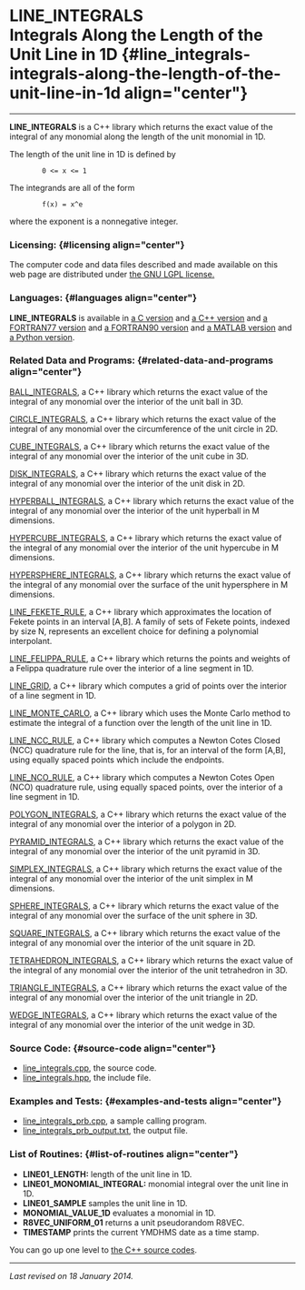 LINE\_INTEGRALS\
Integrals Along the Length of the Unit Line in 1D {#line_integrals-integrals-along-the-length-of-the-unit-line-in-1d align="center"}
=================================================

------------------------------------------------------------------------

**LINE\_INTEGRALS** is a C++ library which returns the exact value of
the integral of any monomial along the length of the unit monomial in
1D.

The length of the unit line in 1D is defined by

            0 <= x <= 1
          

The integrands are all of the form

            f(x) = x^e
          

where the exponent is a nonnegative integer.

### Licensing: {#licensing align="center"}

The computer code and data files described and made available on this
web page are distributed under [the GNU LGPL
license.](../../txt/gnu_lgpl.txt)

### Languages: {#languages align="center"}

**LINE\_INTEGRALS** is available in [a C
version](../../c_src/line_integrals/line_integrals.html) and [a C++
version](../../cpp_src/line_integrals/line_integrals.html) and [a
FORTRAN77 version](../../f77_src/line_integrals/line_integrals.html) and
[a FORTRAN90 version](../../f_src/line_integrals/line_integrals.html)
and [a MATLAB version](../../m_src/line_integrals/line_integrals.html)
and [a Python version](../../py_src/line_integrals/line_integrals.html).

### Related Data and Programs: {#related-data-and-programs align="center"}

[BALL\_INTEGRALS](../../cpp_src/ball_integrals/ball_integrals.html), a
C++ library which returns the exact value of the integral of any
monomial over the interior of the unit ball in 3D.

[CIRCLE\_INTEGRALS](../../cpp_src/circle_integrals/circle_integrals.html),
a C++ library which returns the exact value of the integral of any
monomial over the circumference of the unit circle in 2D.

[CUBE\_INTEGRALS](../../cpp_src/cube_integrals/cube_integrals.html), a
C++ library which returns the exact value of the integral of any
monomial over the interior of the unit cube in 3D.

[DISK\_INTEGRALS](../../cpp_src/disk_integrals/disk_integrals.html), a
C++ library which returns the exact value of the integral of any
monomial over the interior of the unit disk in 2D.

[HYPERBALL\_INTEGRALS](../../cpp_src/hyperball_integrals/hyperball_integrals.html),
a C++ library which returns the exact value of the integral of any
monomial over the interior of the unit hyperball in M dimensions.

[HYPERCUBE\_INTEGRALS](../../cpp_src/hypercube_integrals/hypercube_integrals.html),
a C++ library which returns the exact value of the integral of any
monomial over the interior of the unit hypercube in M dimensions.

[HYPERSPHERE\_INTEGRALS](../../cpp_src/hypersphere_integrals/hypersphere_integrals.html),
a C++ library which returns the exact value of the integral of any
monomial over the surface of the unit hypersphere in M dimensions.

[LINE\_FEKETE\_RULE](../../cpp_src/line_fekete_rule/line_fekete_rule.html),
a C++ library which approximates the location of Fekete points in an
interval \[A,B\]. A family of sets of Fekete points, indexed by size N,
represents an excellent choice for defining a polynomial interpolant.

[LINE\_FELIPPA\_RULE](../../cpp_src/line_felippa_rule/line_felippa_rule.html),
a C++ library which returns the points and weights of a Felippa
quadrature rule over the interior of a line segment in 1D.

[LINE\_GRID](../../cpp_src/line_grid/line_grid.html), a C++ library
which computes a grid of points over the interior of a line segment in
1D.

[LINE\_MONTE\_CARLO](../../cpp_src/line_monte_carlo/line_monte_carlo.html),
a C++ library which uses the Monte Carlo method to estimate the integral
of a function over the length of the unit line in 1D.

[LINE\_NCC\_RULE](../../cpp_src/line_ncc_rule/line_ncc_rule.html), a C++
library which computes a Newton Cotes Closed (NCC) quadrature rule for
the line, that is, for an interval of the form \[A,B\], using equally
spaced points which include the endpoints.

[LINE\_NCO\_RULE](../../cpp_src/line_nco_rule/line_nco_rule.html), a C++
library which computes a Newton Cotes Open (NCO) quadrature rule, using
equally spaced points, over the interior of a line segment in 1D.

[POLYGON\_INTEGRALS](../../cpp_src/polygon_integrals/polygon_integrals.html),
a C++ library which returns the exact value of the integral of any
monomial over the interior of a polygon in 2D.

[PYRAMID\_INTEGRALS](../../cpp_src/pyramid_integrals/pyramid_integrals.html),
a C++ library which returns the exact value of the integral of any
monomial over the interior of the unit pyramid in 3D.

[SIMPLEX\_INTEGRALS](../../cpp_src/simplex_integrals/simplex_integrals.html),
a C++ library which returns the exact value of the integral of any
monomial over the interior of the unit simplex in M dimensions.

[SPHERE\_INTEGRALS](../../cpp_src/sphere_integrals/sphere_integrals.html),
a C++ library which returns the exact value of the integral of any
monomial over the surface of the unit sphere in 3D.

[SQUARE\_INTEGRALS](../../cpp_src/square_integrals/square_integrals.html),
a C++ library which returns the exact value of the integral of any
monomial over the interior of the unit square in 2D.

[TETRAHEDRON\_INTEGRALS](../../cpp_src/tetrahedron_integrals/tetrahedron_integrals.html),
a C++ library which returns the exact value of the integral of any
monomial over the interior of the unit tetrahedron in 3D.

[TRIANGLE\_INTEGRALS](../../cpp_src/triangle_integrals/triangle_integrals.html),
a C++ library which returns the exact value of the integral of any
monomial over the interior of the unit triangle in 2D.

[WEDGE\_INTEGRALS](../../cpp_src/wedge_integrals/wedge_integrals.html),
a C++ library which returns the exact value of the integral of any
monomial over the interior of the unit wedge in 3D.

### Source Code: {#source-code align="center"}

-   [line\_integrals.cpp](line_integrals.cpp), the source code.
-   [line\_integrals.hpp](line_integrals.hpp), the include file.

### Examples and Tests: {#examples-and-tests align="center"}

-   [line\_integrals\_prb.cpp](line_integrals_prb.cpp), a sample calling
    program.
-   [line\_integrals\_prb\_output.txt](line_integrals_prb_output.txt),
    the output file.

### List of Routines: {#list-of-routines align="center"}

-   **LINE01\_LENGTH:** length of the unit line in 1D.
-   **LINE01\_MONOMIAL\_INTEGRAL:** monomial integral over the unit line
    in 1D.
-   **LINE01\_SAMPLE** samples the unit line in 1D.
-   **MONOMIAL\_VALUE\_1D** evaluates a monomial in 1D.
-   **R8VEC\_UNIFORM\_01** returns a unit pseudorandom R8VEC.
-   **TIMESTAMP** prints the current YMDHMS date as a time stamp.

You can go up one level to [the C++ source codes](../cpp_src.html).

------------------------------------------------------------------------

*Last revised on 18 January 2014.*
